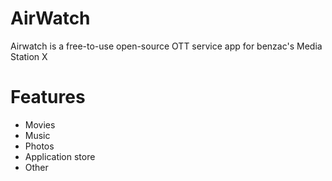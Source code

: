 # AirWatch
Airwatch is a free-to-use open-source OTT service app for benzac's Media Station X

# Features
- Movies
- Music
- Photos
- Application store
- Other
